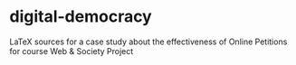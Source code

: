 # digital-democracy
LaTeX sources for a case study about the effectiveness of Online Petitions for course Web &amp; Society Project
